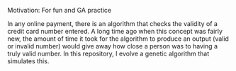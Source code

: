Motivation: For fun and GA practice

In any online payment, there is an algorithm that checks the validity of a credit card number entered. A long time ago when this concept was fairly new, the amount of time it took for the algorithm to produce an output (valid or invalid number) would give away how close a person was to having a truly valid number. In this repository, I evolve a genetic algorithm that simulates this. 
